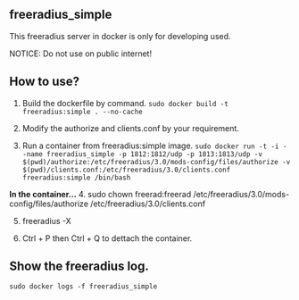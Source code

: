 freeradius_simple
----

This freeradius server in docker is only for developing used.

NOTICE: Do not use on public internet!

How to use?
-----

1. Build the dockerfile by command.
`sudo docker build -t freeradius:simple . --no-cache`

2. Modify the authorize and clients.conf by your requirement.

3. Run a container from freeradius:simple image.
`sudo docker run -t -i --name freeradius_simple -p 1812:1812/udp -p 1813:1813/udp -v $(pwd)/authorize:/etc/freeradius/3.0/mods-config/files/authorize -v $(pwd)/clients.conf:/etc/freeradius/3.0/clients.conf freeradius:simple /bin/bash`

**In the container...** 
4. sudo chown freerad:freerad /etc/freeradius/3.0/mods-config/files/authorize /etc/freeradius/3.0/clients.conf

5. freeradius -X

6. Ctrl + P then Ctrl + Q to dettach the container.

Show the freeradius log.
-----
`sudo docker logs -f freeradius_simple`